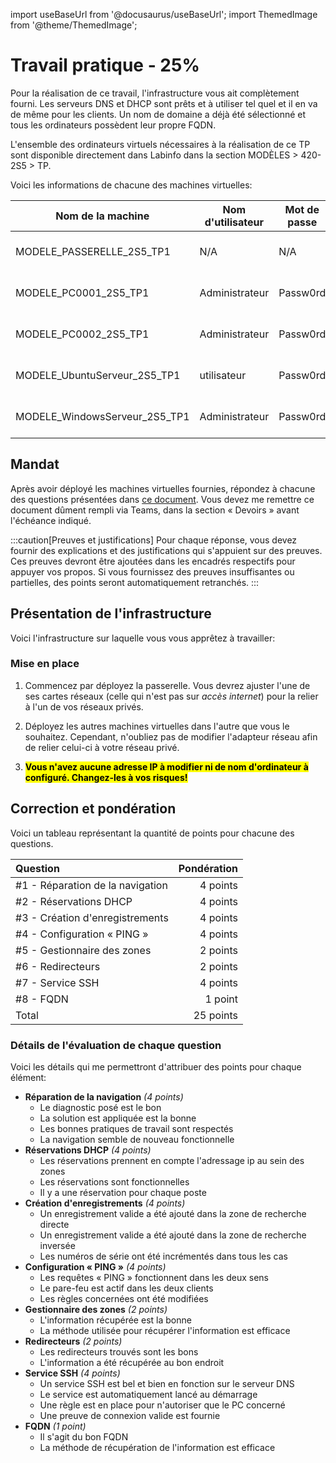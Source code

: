 import useBaseUrl from '@docusaurus/useBaseUrl';
import ThemedImage from '@theme/ThemedImage';

# Travail pratique - 25%

Pour la réalisation de ce travail, l'infrastructure vous ait complètement fourni. Les serveurs DNS et DHCP sont prêts et à utiliser tel quel et il en va de même pour les clients. Un nom de domaine a déjà été sélectionné et tous les ordinateurs possèdent leur propre FQDN.

L'ensemble des ordinateurs virtuels nécessaires à la réalisation de ce TP sont disponible directement dans Labinfo dans la section MODÈLES > 420-2S5 > TP.

Voici les informations de chacune des machines virtuelles:

|Nom de la machine|Nom d'utilisateur|Mot de passe|Adapteur réseau 1|Adapteur réseau 2|
|-----------------|-----------------|------------|-----------------|-----------------|
|MODELE_PASSERELLE_2S5_TP1| N/A | N/A | Acces-Internet-1 | Votre réseau privé |
|MODELE_PC0001_2S5_TP1| Administrateur | Passw0rd| Votre réseau privé | N/A |
|MODELE_PC0002_2S5_TP1| Administrateur | Passw0rd| Votre réseau privé | N/A |
|MODELE_UbuntuServeur_2S5_TP1| utilisateur | Passw0rd| Votre réseau privé | N/A |
|MODELE_WindowsServeur_2S5_TP1| Administrateur | Passw0rd| Votre réseau privé | N/A |

## Mandat

Après avoir déployé les machines virtuelles fournies, répondez à chacune des questions présentées dans [ce document](../Assets/Travaux/Travail%20pratique.docx). Vous devez me remettre ce document dûment rempli via Teams, dans la section « Devoirs » avant l'échéance indiqué.

:::caution[Preuves et justifications]
Pour chaque réponse, vous devez fournir des explications et des justifications qui s'appuient sur des preuves. Ces preuves devront être ajoutées dans les encadrés respectifs pour appuyer vos propos. Si vous fournissez des preuves insuffisantes ou partielles, des points seront automatiquement retranchés.
:::

## Présentation de l'infrastructure

Voici l'infrastructure sur laquelle vous vous apprêtez à travailler:

<div style={{textAlign: 'center'}}>
    <ThemedImage
        alt="Schéma"
        sources={{
            light: useBaseUrl('/img/Serveurs1/tp_w.svg'),
            dark: useBaseUrl('/img/Serveurs1/tp_d.svg'),
        }}
    />
</div>

### Mise en place

1. Commencez par déployez la passerelle. Vous devrez ajuster l'une de ses cartes réseaux (celle qui n'est pas sur *accès internet*) pour la relier à l'un de vos réseaux privés.

2. Déployez les autres machines virtuelles dans l'autre que vous le souhaitez. Cependant, n'oubliez pas de modifier l'adapteur réseau afin de relier celui-ci à votre réseau privé.

3. <mark>**Vous n'avez aucune adresse IP à modifier ni de nom d'ordinateur à configuré. Changez-les à vos risques!**</mark>

## Correction et pondération

Voici un tableau représentant la quantité de points pour chacune des questions.

|Question|Pondération|
|:--------------------|-----------:|
|#1 - Réparation de la navigation| 4 points|
|#2 - Réservations DHCP| 4 points|
|#3 - Création d'enregistrements| 4 points|
|#4 - Configuration « PING » | 4 points|
|#5 - Gestionnaire des zones | 2 points|
|#6 - Redirecteurs | 2 points|
|#7 - Service SSH | 4 points|
|#8 - FQDN | 1 point|
|Total | 25 points|

### Détails de l'évaluation de chaque question

Voici les détails qui me permettront d'attribuer des points pour chaque élément:

- **Réparation de la navigation** *(4 points)*
    - Le diagnostic posé est le bon
    - La solution est appliquée est la bonne
    - Les bonnes pratiques de travail sont respectés
    - La navigation semble de nouveau fonctionnelle
- **Réservations DHCP** *(4 points)*
    - Les réservations prennent en compte l'adressage ip au sein des zones
    - Les réservations sont fonctionnelles
    - Il y a une réservation pour chaque poste
- **Création d'enregistrements** *(4 points)*
    - Un enregistrement valide a été ajouté dans la zone de recherche directe
    - Un enregistrement valide a été ajouté dans la zone de recherche inversée
    - Les numéros de série ont été incrémentés dans tous les cas
- **Configuration « PING »** *(4 points)*
    - Les requêtes « PING » fonctionnent dans les deux sens
    - Le pare-feu est actif dans les deux clients
    - Les règles concernées ont été modifiées
- **Gestionnaire des zones** *(2 points)*
    - L'information récupérée est la bonne
    - La méthode utilisée pour récupérer l'information est efficace
- **Redirecteurs** *(2 points)*
    - Les redirecteurs trouvés sont les bons
    - L'information a été récupérée au bon endroit
- **Service SSH** *(4 points)*
    - Un service SSH est bel et bien en fonction sur le serveur DNS
    - Le service est automatiquement lancé au démarrage
    - Une règle est en place pour n'autoriser que le PC concerné
    - Une preuve de connexion valide est fournie
- **FQDN** *(1 point)*
    - Il s'agit du bon FQDN
    - La méthode de récupération de l'information est efficace